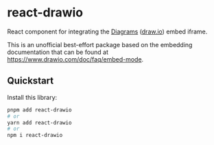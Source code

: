 # react-drawio

React component for integrating the <a href="https://app.diagrams.net">Diagrams</a> (<a href="https://www.drawio.com/">draw.io</a>) embed iframe.

This is an unofficial best-effort package based on the embedding documentation that can be found at https://www.drawio.com/doc/faq/embed-mode. 

## Quickstart

Install this library:

```bash
pnpm add react-drawio
# or
yarn add react-drawio
# or
npm i react-drawio
```



